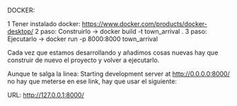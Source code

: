 DOCKER:

1 Tener instalado docker: https://www.docker.com/products/docker-desktop/
2 paso: Construirlo -> docker build -t town_arrival .
3 paso: Ejecutarlo -> docker run -p 8000:8000 town_arrival

Cada vez que estamos desarrollando y añadimos cosas nuevas hay que construir de nuevo el proyecto y volver a ejecutarlo.

Aunque te salga la linea: Starting development server at http://0.0.0.0:8000/ no hay que meterse en ese link, hay que usar el siguiente:


URL: http://127.0.0.1:8000/